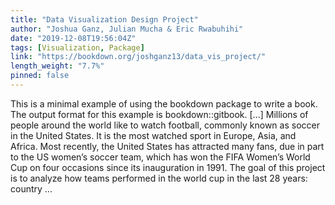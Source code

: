 ```yaml
---
title: "Data Visualization Design Project"
author: "Joshua Ganz, Julian Mucha & Eric Rwabuhihi"
date: "2019-12-08T19:56:04Z"
tags: [Visualization, Package]
link: "https://bookdown.org/joshganz13/data_vis_project/"
length_weight: "7.7%"
pinned: false
---
```


This is a minimal example of using the bookdown package to write a book. The output format for this example is bookdown::gitbook. [...] Millions of people around the world like to watch football, commonly known as soccer in the United States. It is the most watched sport in Europe, Asia, and Africa. Most recently, the United States has attracted many fans, due in part to the US women’s soccer team, which has won the FIFA Women’s World Cup on four occasions since its inauguration in 1991. The goal of this project is to analyze how teams performed in the world cup in the last 28 years: country ...

